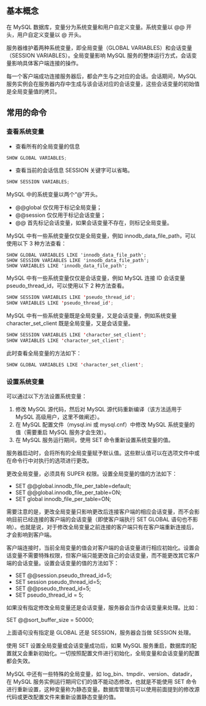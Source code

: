 ## 基本概念

在 MySQL 数据库，变量分为系统变量和用户自定义变量。系统变量以 @@ 开头，用户自定义变量以 @ 开头。

服务器维护着两种系统变量，即全局变量（GLOBAL VARIABLES）和会话变量（SESSION VARIABLES）。全局变量影响 MySQL 服务的整体运行方式，会话变量影响具体客户端连接的操作。

每一个客户端成功连接服务器后，都会产生与之对应的会话。会话期间，MySQL 服务实例会在服务器内存中生成与该会话对应的会话变量，这些会话变量的初始值是全局变量值的拷贝。





## 常用的命令

### 查看系统变量

- 查看所有的全局变量的信息

```java
SHOW GLOBAL VARIABLES; 
```

- 查看当前的会话信息 SESSION 关键字可以省略。

```java
SHOW SESSION VARIABLES;
```

MySQL 中的系统变量以两个“@”开头。

- @@global 仅仅用于标记全局变量；
- @@session 仅仅用于标记会话变量；
- @@ 首先标记会话变量，如果会话变量不存在，则标记全局变量。

MySQL 中有一些系统变量仅仅是全局变量，例如 innodb_data_file_path，可以使用以下 3 种方法查看：

```
SHOW GLOBAL VARIABLES LIKE 'innodb_data_file_path';
SHOW SESSION VARIABLES LIKE 'innodb_data_file_path';
SHOW VARIABLES LIKE 'innodb_data_file_path';
```



MySQL 中有一些系统变量仅仅是会话变量，例如 MySQL 连接 ID 会话变量 pseudo_thread_id，可以使用以下 2 种方法查看。

```java
SHOW SESSION VARIABLES LIKE 'pseudo_thread_id';
SHOW VARIABLES LIKE 'pseudo_thread_id';
```





MySQL 中有一些系统变量既是全局变量，又是会话变量，例如系统变量 character_set_client 既是全局变量，又是会话变量。

```java
SHOW SESSION VARIABLES LIKE 'character_set_client';
SHOW VARIABLES LIKE 'character_set_client';
```

此时查看全局变量的方法如下：

```java
SHOW GLOBAL VARIABLES LIKE 'character_set_client';
```



### 设置系统变量

可以通过以下方法设置系统变量：

1. 修改 MySQL 源代码，然后对 MySQL 源代码重新编译（该方法适用于 MySQL 高级用户，这里不做阐述）。
2. 在 MySQL 配置文件（mysql.ini 或 mysql.cnf）中修改 MySQL 系统变量的值（需要重启 MySQL 服务才会生效）。
3. 在 MySQL 服务运行期间，使用 SET 命令重新设置系统变量的值。



服务器启动时，会将所有的全局变量赋予默认值。这些默认值可以在选项文件中或在命令行中对执行的选项进行更改。

更改全局变量，必须具有 SUPER 权限。设置全局变量的值的方法如下：

- SET @@global.innodb_file_per_table=default;
- SET @@global.innodb_file_per_table=ON;
- SET global innodb_file_per_table=ON;


需要注意的是，更改全局变量只影响更改后连接客户端的相应会话变量，而不会影响目前已经连接的客户端的会话变量（即使客户端执行 SET GLOBAL 语句也不影响）。也就是说，对于修改全局变量之前连接的客户端只有在客户端重新连接后，才会影响到客户端。

客户端连接时，当前全局变量的值会对客户端的会话变量进行相应初始化。设置会话变量不需要特殊权限，但客户端只能更改自己的会话变量，而不能更改其它客户端的会话变量。设置会话变量的值的方法如下：

- SET @@session.pseudo_thread_id=5;
- SET session pseudo_thread_id=5;
- SET @@pseudo_thread_id=5;
- SET pseudo_thread_id = 5;


如果没有指定修改全局变量还是会话变量，服务器会当作会话变量来处理。比如：

SET @@sort_buffer_size = 50000;

上面语句没有指定是 GLOBAL 还是 SESSION，服务器会当做 SESSION 处理。

使用 SET 设置全局变量或会话变量成功后，如果 MySQL 服务重启，数据库的配置就又会重新初始化。一切按照配置文件进行初始化，全局变量和会话变量的配置都会失效。

MySQL 中还有一些特殊的全局变量，如 log_bin、tmpdir、version、datadir，在 MySQL 服务实例运行期间它们的值不能动态修改，也就是不能使用 SET 命令进行重新设置，这种变量称为静态变量。数据库管理员可以使用前面提到的修改源代码或更改配置文件来重新设置静态变量的值。